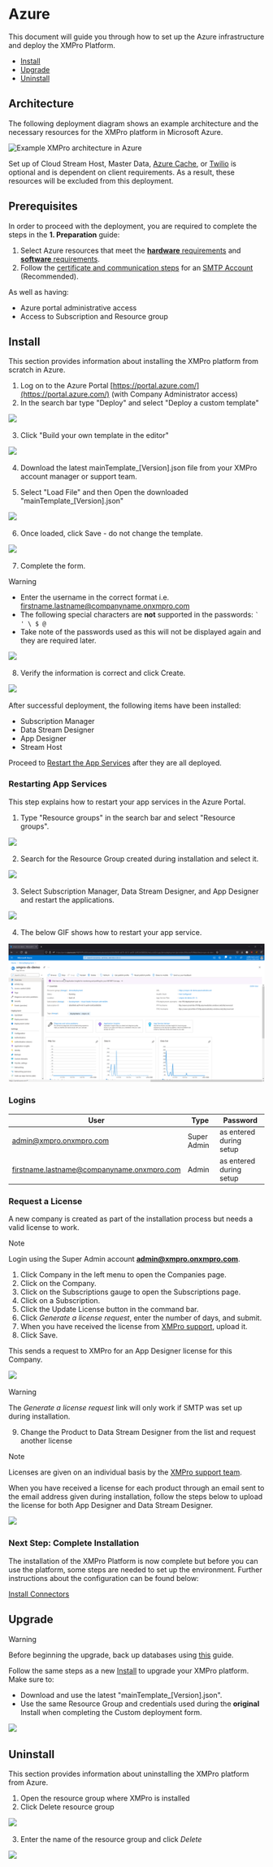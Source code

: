 # Azure

This document will guide you through how to set up the Azure infrastructure and deploy the XMPro Platform.

* [Install](#install)
* [Upgrade](#upgrade)
* [Uninstall](#uninstall)

## Architecture

The following deployment diagram shows an example architecture and the necessary resources for the XMPro platform in Microsoft Azure.

![Example XMPro architecture in Azure](../images/Azure_Architecture.png)

Set up of Cloud Stream Host, Master Data, [Azure Cache](https://docs.microsoft.com/en-us/azure/azure-cache-for-redis/cache-dotnet-how-to-use-azure-redis-cache), or [Twilio](../index.md#twilio-account-optional) is optional and is dependent on client requirements. As a result, these resources will be excluded from this deployment.

## Prerequisites

In order to proceed with the deployment, you are required to complete the steps in the **1. Preparation** guide:

1. Select Azure resources that meet the [**hardware** requirements](../index.md#hardware-requirements) and [**software** requirements](../index.md#software-requirements).
2. Follow the [certificate and communication steps](../index.md#preparation-steps) for an [SMTP Account](../index.md#smtp-account) (Recommended).

As well as having:

* Azure portal administrative access
* Access to Subscription and Resource group

## Install

This section provides information about installing the XMPro platform from scratch in Azure.

1. Log on to the Azure Portal [https://portal.azure.com/](https://portal.azure.com/) (with Company Administrator access)
2. In the search bar type "Deploy" and select "Deploy a custom template"

![](../images/Azure-ARMTemplate-Search.PNG)

3. Click "Build your own template in the editor"

![](../images/image_146.png)

4. Download the latest mainTemplate_[Version].json file from your XMPro account manager or support team.

5. Select "Load File" and then Open the downloaded "mainTemplate_[Version].json"

![](../images/Azure-ARMTemplate-Upload.PNG)

6. Once loaded, click Save - do not change the template.

![](../images/Azure-ARMTemplate-Save.PNG)

7. Complete the form.

> [!WARNING]
> * Enter the username in the correct format i.e. firstname.lastname@companyname.onxmpro.com
> * The following special characters are **not** supported in the passwords: `` ` ' \ $ @ ``
> * Take note of the passwords used as this will not be displayed again and they are required later.

![](../images/Azure-ARMTemplate-Form.PNG)

8. Verify the information is correct and click Create.

![](../images/image_338.png)

After successful deployment, the following items have been installed:

* Subscription Manager
* Data Stream Designer
* App Designer
* Stream Host

Proceed to [Restart the App Services](#restarting-app-services) after they are all deployed.

### Restarting App Services

This step explains how to restart your app services in the Azure Portal.

1. Type "Resource groups" in the search bar and select "Resource groups".

![](../images/Azure-ARMTemplate-Restart-1.PNG)

2. Search for the Resource Group created during installation and select it.

![](../images/Azure-ARMTemplate-Restart-2.PNG)

3. Select Subscription Manager, Data Stream Designer, and App Designer and restart the applications.

![](../images/Restart_3.png)

4. The below GIF shows how to restart your app service.

![](../images/PI2GwPRNfr.gif)

### Logins

| User | Type | Password |
|------|------|----------|
| admin@xmpro.onxmpro.com | Super Admin | as entered during setup |
| firstname.lastname@companyname.onxmpro.com | Admin | as entered during setup |

### Request a License

A new company is created as part of the installation process but needs a valid license to work.

> [!NOTE]
> Login using the Super Admin account **admin@xmpro.onxmpro.com**.

1. Click Company in the left menu to open the Companies page.
2. Click on the Company.
3. Click on the Subscriptions gauge to open the Subscriptions page.
4. Click on a Subscription.
5. Click the Update License button in the command bar.
6. Click _Generate a license request_, enter the number of days, and submit.
7. When you have received the license from [XMPro support](http://xmpro.com/support/), upload it.
8. Click Save.

This sends a request to XMPro for an App Designer license for this Company.

![](../images/image_423.png)

> [!WARNING]
> The _Generate a license request_ link will only work if SMTP was set up during installation.

9. Change the Product to Data Stream Designer from the list and request another license

> [!NOTE]
> Licenses are given on an individual basis by the [XMPro support team](http://xmpro.com/support/).

When you have received a license for each product through an email sent to the email address given during installation, follow the steps below to upload the license for both App Designer and Data Stream Designer.

![](../images/License_3.png)

### Next Step: Complete Installation

The installation of the XMPro Platform is now complete but before you can use the platform, some steps are needed to set up the environment. Further instructions about the configuration can be found below:

[Install Connectors](../complete-installation/install-connectors.md)

## Upgrade

> [!WARNING]
> Before beginning the upgrade, back up databases using [this](https://docs.microsoft.com/en-us/azure/azure-sql/database/database-export#the-azure-portal) guide.

Follow the same steps as a new [Install](#install) to upgrade your XMPro platform. Make sure to:

* Download and use the latest "mainTemplate_[Version].json".
* Use the same Resource Group and credentials used during the **original** Install when completing the Custom deployment form.

![](../images/Azure-ARMTemplate-Upgrade.PNG)

## Uninstall

This section provides information about uninstalling the XMPro platform from Azure.

1. Open the resource group where XMPro is installed
2. Click Delete resource group

![](../images/Delete_1.png)

3. Enter the name of the resource group and click _Delete_

![](../images/Azure-ARMTemplate-Delete.PNG)
